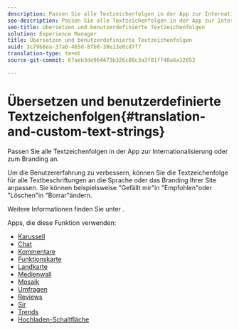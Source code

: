 ```yaml
---
description: Passen Sie alle Textzeichenfolgen in der App zur Internationalisierung oder zum Branding an.
seo-description: Passen Sie alle Textzeichenfolgen in der App zur Internationalisierung oder zum Branding an.
seo-title: Übersetzen und benutzerdefinierte Textzeichenfolgen
solution: Experience Manager
title: Übersetzen und benutzerdefinierte Textzeichenfolgen
uuid: 3c79b8ea-37a0-465d-8fb0-30e13e0cd7f7
translation-type: tm+mt
source-git-commit: 67aeb3de964473b326c88c3a3f81ff48a6a12652

---
```



# Übersetzen und benutzerdefinierte Textzeichenfolgen{#translation-and-custom-text-strings}

Passen Sie alle Textzeichenfolgen in der App zur Internationalisierung oder zum Branding an.

Um die Benutzererfahrung zu verbessern, können Sie die Textzeichenfolge für alle Textbeschriftungen an die Sprache oder das Branding Ihrer Site anpassen. Sie können beispielsweise "Gefällt mir"in "Empfohlen"oder "Löschen"in "Borrar"ändern.

Weitere Informationen finden Sie unter [](../c-settings-other/c-translation-sets/c-translation-sets.md#c_translation_sets).

Apps, die diese Funktion verwenden:

* [Karussell](../c-about-apps/c-carousel-app/c-carousel-app.md#c_carousel_app)
* [Chat](../c-about-apps/c-chat-app/c-chat-app.md#c_chat_app)
* [Kommentare](/help/using/c-about-apps/c-comments/c-comments.md)
* [Funktionskarte](../c-about-apps/c-feature-card-app/c-feature-card-app.md#c_feature_card_app)
* [Landkarte](../c-about-apps/c-map-app/c-map-app.md#c_map_app)
* [Medienwall](../c-about-apps/c-media-wall-app/c-media-wall-app.md#c_media_wall_app)
* [Mosaik](../c-about-apps/c-mosaic-app/c-mosaic-app.md#c_mosaic_app)
* [Umfragen](../c-about-apps/c-polls-app/c-polls-app.md#c_polls_app)
* [Reviews](../c-about-apps/c-reviews-app/c-reviews-app.md#c_reviews_app)
* [Sir](../c-about-apps/c-sidenotes-app/c-sidenotes-app.md#c_sidenotes_app)
* [Trends](../c-about-apps/c-trending-app/c-trending-app.md#c_trending_app)
* [Hochladen-Schaltfläche](../c-about-apps/c-upload-button-app/c-upload-button-app.md#c_upload_button_app)

